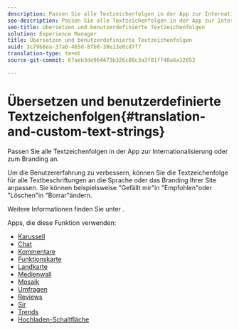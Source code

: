 ```yaml
---
description: Passen Sie alle Textzeichenfolgen in der App zur Internationalisierung oder zum Branding an.
seo-description: Passen Sie alle Textzeichenfolgen in der App zur Internationalisierung oder zum Branding an.
seo-title: Übersetzen und benutzerdefinierte Textzeichenfolgen
solution: Experience Manager
title: Übersetzen und benutzerdefinierte Textzeichenfolgen
uuid: 3c79b8ea-37a0-465d-8fb0-30e13e0cd7f7
translation-type: tm+mt
source-git-commit: 67aeb3de964473b326c88c3a3f81ff48a6a12652

---
```



# Übersetzen und benutzerdefinierte Textzeichenfolgen{#translation-and-custom-text-strings}

Passen Sie alle Textzeichenfolgen in der App zur Internationalisierung oder zum Branding an.

Um die Benutzererfahrung zu verbessern, können Sie die Textzeichenfolge für alle Textbeschriftungen an die Sprache oder das Branding Ihrer Site anpassen. Sie können beispielsweise "Gefällt mir"in "Empfohlen"oder "Löschen"in "Borrar"ändern.

Weitere Informationen finden Sie unter [](../c-settings-other/c-translation-sets/c-translation-sets.md#c_translation_sets).

Apps, die diese Funktion verwenden:

* [Karussell](../c-about-apps/c-carousel-app/c-carousel-app.md#c_carousel_app)
* [Chat](../c-about-apps/c-chat-app/c-chat-app.md#c_chat_app)
* [Kommentare](/help/using/c-about-apps/c-comments/c-comments.md)
* [Funktionskarte](../c-about-apps/c-feature-card-app/c-feature-card-app.md#c_feature_card_app)
* [Landkarte](../c-about-apps/c-map-app/c-map-app.md#c_map_app)
* [Medienwall](../c-about-apps/c-media-wall-app/c-media-wall-app.md#c_media_wall_app)
* [Mosaik](../c-about-apps/c-mosaic-app/c-mosaic-app.md#c_mosaic_app)
* [Umfragen](../c-about-apps/c-polls-app/c-polls-app.md#c_polls_app)
* [Reviews](../c-about-apps/c-reviews-app/c-reviews-app.md#c_reviews_app)
* [Sir](../c-about-apps/c-sidenotes-app/c-sidenotes-app.md#c_sidenotes_app)
* [Trends](../c-about-apps/c-trending-app/c-trending-app.md#c_trending_app)
* [Hochladen-Schaltfläche](../c-about-apps/c-upload-button-app/c-upload-button-app.md#c_upload_button_app)

